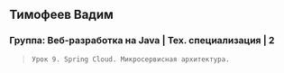 ## Тимофеев Вадим

### Группа: Веб-разработка на Java | Тех. специализация | 2

> `Урок 9. Spring Cloud. Микросервисная архитектура.`
